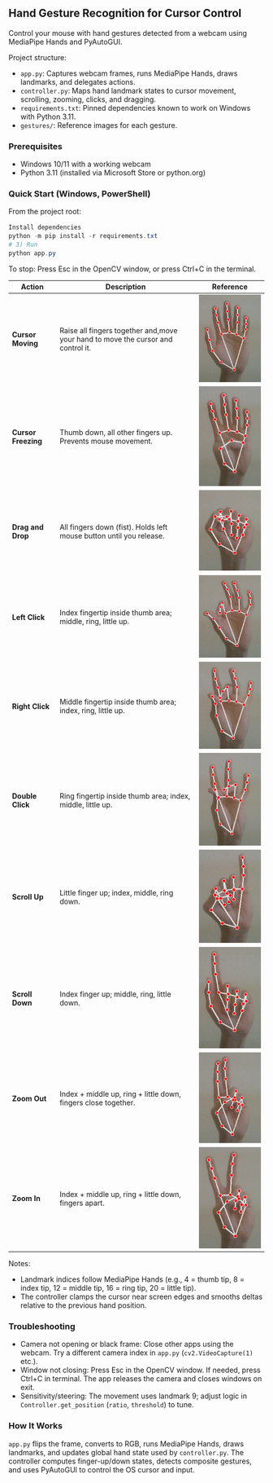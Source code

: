## Hand Gesture Recognition for Cursor Control
Control your mouse with hand gestures detected from a webcam using MediaPipe Hands and PyAutoGUI.

Project structure:
- `app.py`: Captures webcam frames, runs MediaPipe Hands, draws landmarks, and delegates actions.
- `controller.py`: Maps hand landmark states to cursor movement, scrolling, zooming, clicks, and dragging.
- `requirements.txt`: Pinned dependencies known to work on Windows with Python 3.11.
- `gestures/`: Reference images for each gesture.

### Prerequisites
- Windows 10/11 with a working webcam
- Python 3.11 (installed via Microsoft Store or python.org)

### Quick Start (Windows, PowerShell)
From the project root:

```powershell
Install dependencies
python -m pip install -r requirements.txt
# 3) Run
python app.py
```

To stop: Press Esc in the OpenCV window, or press Ctrl+C in the terminal.

| Action              | Description                                                         | Reference                                       |
| ------------------- | ------------------------------------------------------------------- | ----------------------------------------------- |
| **Cursor Moving**   | Raise all fingers together and,move your hand to move the cursor and control it.| ![Cursor Moving](gestures/Mouse_moving.png)                                             |
| **Cursor Freezing** | Thumb down, all other fingers up. Prevents mouse movement.          | ![Cursor Freezing](gestures/Mouse_freezing.png) |
| **Drag and Drop**   | All fingers down (fist). Holds left mouse button until you release. | ![Drag](gestures/Drag.png)                      |
| **Left Click**      | Index fingertip inside thumb area; middle, ring, little up.         | ![Left Click](gestures/Left_click.png)          |
| **Right Click**     | Middle fingertip inside thumb area; index, ring, little up.         | ![Right Click](gestures/Right_click.png)        |
| **Double Click**    | Ring fingertip inside thumb area; index, middle, little up.         | ![Double Click](gestures/Double_click.png)      |
| **Scroll Up**       | Little finger up; index, middle, ring down.                         | ![Scroll Up](gestures/Scrolling_up.png)         |
| **Scroll Down**     | Index finger up; middle, ring, little down.                         | ![Scroll Down](gestures/Scrolling_down.png)     |
| **Zoom Out**        | Index + middle up, ring + little down, fingers close together.      | ![Zoom Out](gestures/Zooming_out.png)           |
| **Zoom In**         | Index + middle up, ring + little down, fingers apart.               | ![Zoom In](gestures/Zooming_in.png)             |


Notes:
- Landmark indices follow MediaPipe Hands (e.g., 4 = thumb tip, 8 = index tip, 12 = middle tip, 16 = ring tip, 20 = little tip).
- The controller clamps the cursor near screen edges and smooths deltas relative to the previous hand position.

### Troubleshooting
- Camera not opening or black frame: Close other apps using the webcam. Try a different camera index in `app.py` (`cv2.VideoCapture(1)` etc.).
- Window not closing: Press Esc in the OpenCV window. If needed, press Ctrl+C in terminal. The app releases the camera and closes windows on exit.
- Sensitivity/steering: The movement uses landmark 9; adjust logic in `Controller.get_position` (`ratio`, `threshold`) to tune.

### How It Works
`app.py` flips the frame, converts to RGB, runs MediaPipe Hands, draws landmarks, and updates global hand state used by `controller.py`. The controller computes finger-up/down states, detects composite gestures, and uses PyAutoGUI to control the OS cursor and input.
